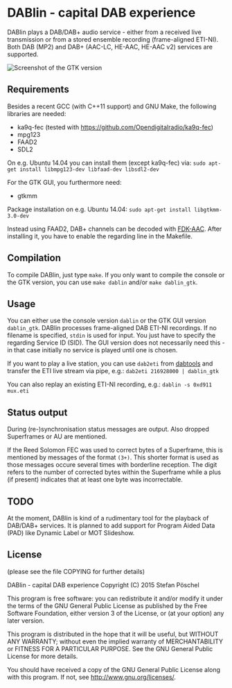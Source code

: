 DABlin - capital DAB experience
===============================

DABlin plays a DAB/DAB+ audio service - either from a received live
transmission or from a stored ensemble recording (frame-aligned ETI-NI).
Both DAB (MP2) and DAB+ (AAC-LC, HE-AAC, HE-AAC v2) services are
supported.

![Screenshot of the GTK version](http://www.basicmaster.de/dab/DABlin.png)

Requirements
------------
Besides a recent GCC (with C++11 support) and GNU Make, the following
libraries are needed:

* ka9q-fec (tested with https://github.com/Opendigitalradio/ka9q-fec)
* mpg123
* FAAD2
* SDL2

On e.g. Ubuntu 14.04 you can install them (except ka9q-fec) via:
	`sudo apt-get install libmpg123-dev libfaad-dev libsdl2-dev`


For the GTK GUI, you furthermore need:
* gtkmm

Package installation on e.g. Ubuntu 14.04:
	`sudo apt-get install libgtkmm-3.0-dev`


Instead using FAAD2, DAB+ channels can be decoded with [FDK-AAC](https://github.com/mstorsjo/fdk-aac).
After installing it, you have to enable the regarding line in the
Makefile.

Compilation
------------
To compile DABlin, just type `make`. If you only want to compile the
console or the GTK version, you can use `make dablin` and/or
`make dablin_gtk`.


Usage
-----

You can either use the console version `dablin` or the GTK GUI version
`dablin_gtk`.
DABlin processes frame-aligned DAB ETI-NI recordings. If no filename is
specified, `stdin` is used for input.
You just have to specify the regarding Service ID (SID). The GUI version
does not necessarily need this - in that case initially no service is
played until one is chosen.

If you want to play a live station, you can use `dab2eti` from [dabtools](https://github.com/linuxstb/dabtools)
and transfer the ETI live stream via pipe, e.g.:
	`dab2eti 216928000 | dablin_gtk`

You can also replay an existing ETI-NI recording, e.g.:
	`dablin -s 0xd911 mux.eti`


Status output
-------------
During (re-)synchronisation status messages are output. Also dropped
Superframes or AU are mentioned.

If the Reed Solomon FEC was used to correct bytes of a Superframe, this
is mentioned by messages of the format `(3+)`. This shorter format is
used as those messages occure several times with borderline reception.
The digit refers to the number of corrected bytes within the Superframe
while a plus (if present) indicates that at least one byte was
incorrectable.


TODO
----
At the moment, DABlin is kind of a rudimentary tool for the playback of
DAB/DAB+ services. It is planned to add support for Program Aided Data
(PAD) like Dynamic Label or MOT Slideshow.


License
-------
(please see the file COPYING for further details)

DABlin - capital DAB experience
Copyright (C) 2015 Stefan Pöschel

This program is free software: you can redistribute it and/or modify
it under the terms of the GNU General Public License as published by
the Free Software Foundation, either version 3 of the License, or
(at your option) any later version.

This program is distributed in the hope that it will be useful,
but WITHOUT ANY WARRANTY; without even the implied warranty of
MERCHANTABILITY or FITNESS FOR A PARTICULAR PURPOSE.  See the
GNU General Public License for more details.

You should have received a copy of the GNU General Public License
along with this program.  If not, see <http://www.gnu.org/licenses/>.
